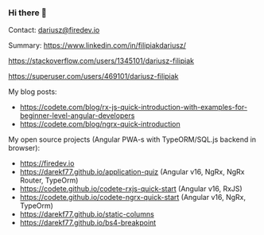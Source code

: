 ### Hi there 👋

Contact: dariusz@firedev.io

Summary: https://www.linkedin.com/in/filipiakdariusz/

https://stackoverflow.com/users/1345101/dariusz-filipiak

https://superuser.com/users/469101/dariusz-filipiak

<!-- [CV_EN_DARIUSZ_FILIPIAK_2023.pdf](https://github.com/darekf77/darekf77/files/11592728/CV_EN_DARIUSZFILIPIAK_2023.pdf) -->


My blog posts:
- https://codete.com/blog/rx-js-quick-introduction-with-examples-for-beginner-level-angular-developers
- https://codete.com/blog/ngrx-quick-introduction

My open source projects (Angular PWA-s with TypeORM/SQL.js backend in browser):
- https://firedev.io
- https://darekf77.github.io/application-quiz (Angular v16, NgRx, NgRx Router, TypeOrm)
- https://codete.github.io/codete-rxjs-quick-start  (Angular v16, RxJS)
- https://codete.github.io/codete-ngrx-quick-start (Angular v16, NgRx, TypeOrm)
- https://darekf77.github.io/static-columns
- https://darekf77.github.io/bs4-breakpoint

<!--
**darekf77/darekf77** is a ✨ _special_ ✨ repository because its `README.md` (this file) appears on your GitHub profile.



Here are some ideas to get you started:

- 🔭 I’m currently working on ...
- 🌱 I’m currently learning ...
- 👯 I’m looking to collaborate on ...
- 🤔 I’m looking for help with ...
- 💬 Ask me about ...
- 📫 How to reach me: ...
- 😄 Pronouns: ...
- ⚡ Fun fact: ...



<p align="center">
  <a href= "https://github.com/anuraghazra/github-readme-stats"><img src="https://github-readme-stats.vercel.app/api?username=darekf77&count_private=true&theme=tokyonight&include_all_commits=true&show_icons=true" /></a>
  
</p>
-->
